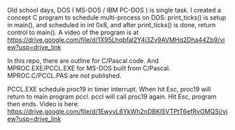 Old school days, DOS ( MS-DOS / IBM PC-DOS ) is single task.
I created a concept C program to schedule multi-process on DOS:
print_ticks() is setup in main(), and scheduled in int 0x8,
and after print_ticks() is done, return control to main().
A video of the program is at
https://drive.google.com/file/d/1X95Lhqbfal2Y4i3Zv9AVMHq2Dha44Zb9/view?usp=drive_link

In this repo, there are outline for C/Pascal code.
And MPROC.EXE/PCCL.EXE for MS-DOS built from C/Pascal.
MPROC.C/PCCL.PAS are not published.

PCCL.EXE schedule proc19 in timer interrupt.
When hit Esc, proc19 will return to main program pccl.
pccl will call proc19 again.
Hit Esc, program then ends.
Video is here:
https://drive.google.com/file/d/1EwvvL6YkWh2nDBKI5VTPtT6efRvOMQSj/view?usp=drive_link

